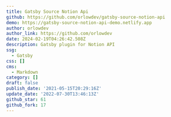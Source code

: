 ```yaml
---
title: Gatsby Source Notion Api
github: https://github.com/orlowdev/gatsby-source-notion-api
demo: https://gatsby-source-notion-api-demo.netlify.app
author: orlowdev
author_link: https://github.com/orlowdev
date: 2024-02-19T04:26:42.508Z
description: Gatsby plugin for Notion API
ssg:
  - Gatsby
css: []
cms:
  - Markdown
category: []
draft: false
publish_date: '2021-05-15T20:29:16Z'
update_date: '2022-07-30T13:46:13Z'
github_star: 61
github_fork: 17
---
```


